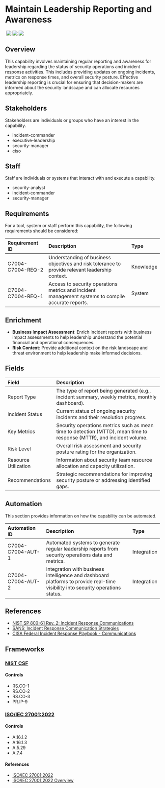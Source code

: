 # Maintain Leadership Reporting and Awareness
&nbsp;![](https://img.shields.io/badge/ID-C7004-blue)&nbsp;![](https://img.shields.io/badge/Phase-Operations_%28P0007%29-blue)&nbsp;![](https://img.shields.io/badge/Category-General-blue)
## Overview
This capability involves maintaining regular reporting and awareness for leadership regarding the status of security operations and incident response activities. This includes providing updates on ongoing incidents, metrics on response times, and overall security posture. Effective leadership reporting is crucial for ensuring that decision-makers are informed about the security landscape and can allocate resources appropriately.

## Stakeholders
Stakeholders are individuals or groups who have an interest in the capability.

- incident-commander
- executive-leadership
- security-manager
- ciso

## Staff
Staff are individuals or systems that interact with and execute a capability.

- security-analyst
- incident-commander
- security-manager

## Requirements
For a tool, system or staff perform this capability, the following requirements should be considered:

| Requirement ID | Description | Type |
| :--- | :--- | :--- |
| C7004-C7004-REQ-2 | Understanding of business objectives and risk tolerance to provide relevant leadership context. | Knowledge|
| C7004-C7004-REQ-1 | Access to security operations metrics and incident management systems to compile accurate reports. | System|

## Enrichment
- **Business Impact Assessment**: Enrich incident reports with business impact assessments to help leadership understand the potential financial and operational consequences.
- **Risk Context**: Provide additional context on the risk landscape and threat environment to help leadership make informed decisions.

## Fields
| Field | Description |
| :--- | :--- |
| Report Type | The type of report being generated (e.g., incident summary, weekly metrics, monthly dashboard). |
| Incident Status | Current status of ongoing security incidents and their resolution progress. |
| Key Metrics | Security operations metrics such as mean time to detection (MTTD), mean time to response (MTTR), and incident volume. |
| Risk Level | Overall risk assessment and security posture rating for the organization. |
| Resource Utilization | Information about security team resource allocation and capacity utilization. |
| Recommendations | Strategic recommendations for improving security posture or addressing identified gaps. |

## Automation
This section provides information on how the capability can be automated.

| Automation ID | Description | Type |
| :--- | :--- | :--- |
| C7004-C7004-AUT-1 | Automated systems to generate regular leadership reports from security operations data and metrics. | Integration |
| C7004-C7004-AUT-2 | Integration with business intelligence and dashboard platforms to provide real-time visibility into security operations status. | Integration |

## References

- [NIST SP 800-61 Rev. 2: Incident Response Communications](https://csrc.nist.gov/publications/detail/sp/800-61/rev-2/final)
- [SANS: Incident Response Communication Strategies](https://www.sans.org/white-papers/33901/)
- [CISA Federal Incident Response Playbook - Communications](https://www.cisa.gov/sites/default/files/publications/Federal_Government_Cybersecurity_Incident_and_Vulnerability_Response_Playbooks_508C.pdf)
## Frameworks
### [NIST CSF](../frameworks/F0003.md)

#### Controls

- RS.CO-1 
- RS.CO-2 
- RS.CO-3 
- PR.IP-9 

### [ISO/IEC 27001:2022](../frameworks/F0002.md)

#### Controls

- A.16.1.2 
- A.16.1.3 
- A.5.29 
- A.7.4 

#### References

- [ISO/IEC 27001:2022](https://www.iso.org/standard/82875.html)
- [ISO/IEC 27001:2022 Overview](https://www.iso.org/isoiec-27001-information-security.html)